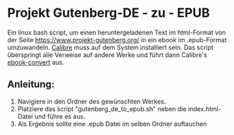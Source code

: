 # Projekt Gutenberg-DE - zu - EPUB
Ein linux bash script, um einen heruntergeladenen Text im html-Format von der Seite https://www.projekt-gutenberg.org/ in ein ebook im .epub-Format umzuwandeln.
[Calibre](https://calibre-ebook.com/) muss auf dem System installiert sein. Das script überspringt alle Verweise auf andere Werke und führt dann Calibre's [ebook-convert](https://manual.calibre-ebook.com/generated/en/ebook-convert.html) aus.
## Anleitung:
1. Navigiere in den Ordner des gewünschten Werkes.
2. Platziere das script "gutenberg_de_to_epub.sh" neben die index.html-Datei und führe es aus.
3. Als Ergebnis sollte eine .epub Datei im selben Ordner auftauchen

